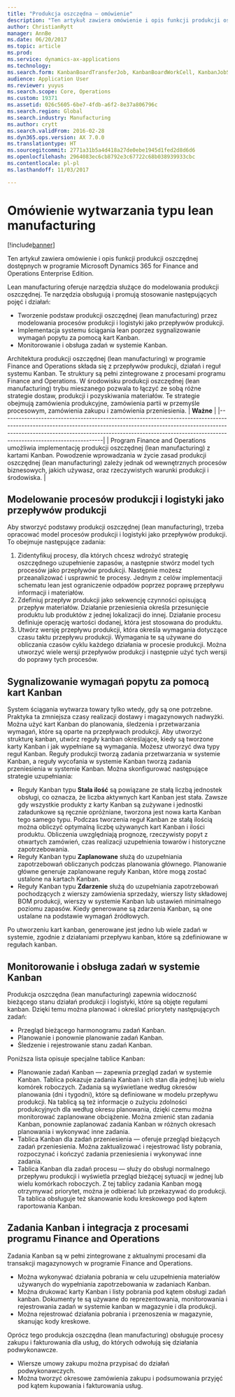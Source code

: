 ```yaml
---
title: "Produkcja oszczędna — omówienie"
description: "Ten artykuł zawiera omówienie i opis funkcji produkcji oszczędnej dostępnych w programie Dynamics 365 for Finance and Operations."
author: ChristianRytt
manager: AnnBe
ms.date: 06/20/2017
ms.topic: article
ms.prod: 
ms.service: dynamics-ax-applications
ms.technology: 
ms.search.form: KanbanBoardTransferJob, KanbanBoardWorkCell, KanbanJobSchedulingListPage, LeanProductionFlow
audience: Application User
ms.reviewer: yuyus
ms.search.scope: Core, Operations
ms.custom: 19371
ms.assetid: 026c5605-6be7-4fdb-a6f2-8e37a806796c
ms.search.region: Global
ms.search.industry: Manufacturing
ms.author: crytt
ms.search.validFrom: 2016-02-28
ms.dyn365.ops.version: AX 7.0.0
ms.translationtype: HT
ms.sourcegitcommit: 2771a31b5a4d418a27de0ebe1945d1fed2d8d6d6
ms.openlocfilehash: 2964083ec6cb8792e3c67722c68b038939933cbc
ms.contentlocale: pl-pl
ms.lasthandoff: 11/03/2017

---
```


# <a name="lean-manufacturing-overview"></a>Omówienie wytwarzania typu lean manufacturing

[!include[banner](../includes/banner.md)]


Ten artykuł zawiera omówienie i opis funkcji produkcji oszczędnej dostępnych w programie Microsoft Dynamics 365 for Finance and Operations Enterprise Edition.

Lean manufacturing oferuje narzędzia służące do modelowania produkcji oszczędnej. Te narzędzia obsługują i promują stosowanie następujących pojęć i działań:
-   Tworzenie podstaw produkcji oszczędnej (lean manufacturing) przez modelowania procesów produkcji i logistyki jako przepływów produkcji.
-   Implementacja systemu ściągania lean poprzez sygnalizowanie wymagań popytu za pomocą kart Kanban.
-   Monitorowanie i obsługa zadań w systemie Kanban.

Architektura produkcji oszczędnej (lean manufacturing) w programie Finance and Operations składa się z przepływów produkcji, działań i reguł systemu Kanban. Te struktury są pełni zintegrowane z procesami programu Finance and Operations. W środowisku produkcji oszczędnej (lean manufacturing) trybu mieszanego pozwala to łączyć ze sobą różne strategie dostaw, produkcji i pozyskiwania materiałów. Te strategie obejmują zamówienia produkcyjne, zamówienia partii w przemyśle procesowym, zamówienia zakupu i zamówienia przeniesienia.
| **Ważne**                                                                                                                                                                                                                                                                |
|------------------------------------------------------------------------------------------------------------------------------------------------------------------------------------------------------------------------------------------------------------------------------|
| Program Finance and Operations umożliwia implementację produkcji oszczędnej (lean manufacturing) z kartami Kanban. Powodzenie wprowadzania w życie zasad produkcji oszczędnej (lean manufacturing) zależy jednak od wewnętrznych procesów biznesowych, jakich używasz, oraz rzeczywistych warunki produkcji i środowiska. |

## <a name="modeling-manufacturing-and-logistics-processes-as-production-flows"></a> Modelowanie procesów produkcji i logistyki jako przepływów produkcji
Aby stworzyć podstawy produkcji oszczędnej (lean manufacturing), trzeba opracować model procesów produkcji i logistyki jako przepływów produkcji. To obejmuje następujące zadania:
1.  Zidentyfikuj procesy, dla których chcesz wdrożyć strategię oszczędnego uzupełnienie zapasów, a następnie stwórz model tych procesów jako przepływów produkcji. Następnie możesz przeanalizować i usprawnić te procesy. Jednym z celów implementacji schematu lean jest ograniczenie odpadów poprzez poprawę przepływu informacji i materiałów.
2.  Zdefiniuj przepływ produkcji jako sekwencję czynności opisującą przepływ materiałów. Działanie przeniesienia określa przesunięcie produktu lub produktów z jednej lokalizacji do innej. Działanie procesu definiuje operację wartości dodanej, która jest stosowana do produktu.
3.  Utwórz wersję przepływu produkcji, która określa wymagania dotyczące czasu taktu przepływu produkcji. Wymagania te są używane do obliczania czasów cyklu każdego działania w procesie produkcji. Można utworzyć wiele wersji przepływów produkcji i następnie użyć tych wersji do poprawy tych procesów.

## <a name="using-kanbans-to-signal-demand-requirements"></a> Sygnalizowanie wymagań popytu za pomocą kart Kanban
System ściągania wytwarza towary tylko wtedy, gdy są one potrzebne. Praktyka ta zmniejsza czasy realizacji dostawy i magazynowych nadwyżki. Można użyć kart Kanban do planowania, śledzenia i przetwarzania wymagań, które są oparte na przepływach produkcji. Aby utworzyć strukturę kanban, utwórz reguły kanban określające, kiedy są tworzone karty Kanban i jak wypełniane są wymagania. Możesz utworzyć dwa typy reguł Kanban. Reguły produkcji tworzą zadania przetwarzania w systemie Kanban, a reguły wycofania w systemie Kanban tworzą zadania przeniesienia w systemie Kanban. Można skonfigurować następujące strategie uzupełniania:
-   Reguły Kanban typu **Stała ilość** są powiązane ze stałą liczbą jednostek obsługi, co oznacza, że liczba aktywnych kart Kanban jest stała. Zawsze gdy wszystkie produkty z karty Kanban są zużywane i jednostki załadunkowe są ręcznie opróżniane, tworzona jest nowa karta Kanban tego samego typu. Podczas tworzenia reguł Kanban ze stałą ilością można obliczyć optymalną liczbę używanych kart Kanban i ilości produktu. Obliczenia uwzględniają prognozę, rzeczywisty popyt z otwartych zamówień, czas realizacji uzupełnienia towarów i historyczne zapotrzebowania.
-   Reguły Kanban typu **Zaplanowane** służą do uzupełniania zapotrzebowań obliczanych podczas planowania głównego. Planowanie główne generuje zaplanowane reguły Kanban, które mogą zostać ustalone na kartach Kanban.
-   Reguły Kanban typu **Zdarzenie** służą do uzupełniania zapotrzebowań pochodzących z wierszy zamówienia sprzedaży, wierszy listy składowej BOM produkcji, wierszy w systemie Kanban lub ustawień minimalnego poziomu zapasów. Kiedy generowane są zdarzenia Kanban, są one ustalane na podstawie wymagań źródłowych.

Po utworzeniu kart kanban, generowane jest jedno lub wiele zadań w systemie, zgodnie z działaniami przepływu kanban, które są zdefiniowane w regułach kanban.

## <a name="monitoring-and-maintaining-kanban-jobs"></a> Monitorowanie i obsługa zadań w systemie Kanban
Produkcja oszczędna (lean manufacturing) zapewnia widoczność bieżącego stanu działań produkcji i logistyki, które są objęte regułami kanban. Dzięki temu można planować i określać priorytety następujących zadań:

-   Przegląd bieżącego harmonogramu zadań Kanban.
-   Planowanie i ponownie planowanie zadań Kanban.
-   Śledzenie i rejestrowanie stanu zadań Kanban.

Poniższa lista opisuje specjalne tablice Kanban:
-   Planowanie zadań Kanban — zapewnia przegląd zadań w systemie Kanban. Tablica pokazuje zadania Kanban i ich stan dla jednej lub wielu komórek roboczych. Zadania są wyświetlane według okresów planowania (dni i tygodni), które są definiowane w modelu przepływu produkcji. Na tablicą są też informacje o zużyciu zdolności produkcyjnych dla według okresu planowania, dzięki czemu można monitorować zaplanowane obciążenie. Można zmienić stan zadania Kanban, ponownie zaplanować zadania Kanban w różnych okresach planowania i wykonywać inne zadania.
-   Tablica Kanban dla zadań przeniesienia — oferuje przegląd bieżących zadań przeniesienia. Można zaktualizować i rejestrować listy pobrania, rozpoczynać i kończyć zadania przeniesienia i wykonywać inne zadania.
-   Tablica Kanban dla zadań procesu — służy do obsługi normalnego przepływu produkcji i wyświetla przegląd bieżącej sytuacji w jednej lub wielu komórkach roboczych. Z tej tablicy zadania Kanban mogą otrzymywać priorytet, można je odbierać lub przekazywać do produkcji. Ta tablica obsługuje też skanowanie kodu kreskowego pod kątem raportowania Kanban.

## <a name="kanban-jobs-and-integration-with-finance-and-operations-processes"></a>Zadania Kanban i integracja z procesami programu Finance and Operations
Zadania Kanban są w pełni zintegrowane z aktualnymi procesami dla transakcji magazynowych w programie Finance and Operations.
-   Można wykonywać działania pobrania w celu uzupełnienia materiałów używanych do wypełniania zapotrzebowania w zadaniach Kanban.
-   Można drukować karty Kanban i listy pobrania pod kątem obsługi zadań kanban. Dokumenty te są używane do reprezentowania, monitorowania i rejestrowania zadań w systemie kanban w magazynie i dla produkcji.
-   Można rejestrować działania pobrania i przenoszenia w magazynie, skanując kody kreskowe.

Oprócz tego produkcja oszczędna (lean manufacturing) obsługuje procesy zakupu i fakturowania dla usług, do których odwołują się działania podwykonawcze.
-   Wiersze umowy zakupu można przypisać do działań podwykonawczych.
-   Można tworzyć okresowe zamówienia zakupu i podsumowania przyjęć pod kątem kupowania i fakturowania usług.






